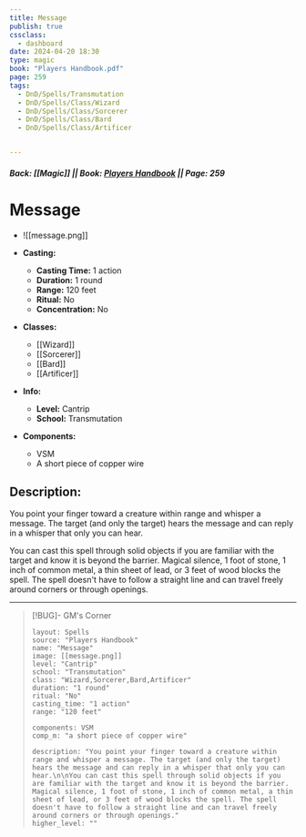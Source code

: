 ```yaml
---
title: Message
publish: true
cssclass:
  - dashboard
date: 2024-04-20 18:30
type: magic
book: "Players Handbook.pdf"
page: 259
tags:
  - DnD/Spells/Transmutation
  - DnD/Spells/Class/Wizard
  - DnD/Spells/Class/Sorcerer
  - DnD/Spells/Class/Bard
  - DnD/Spells/Class/Artificer


---
```


##### Back: [[Magic]] || Book: [Players Handbook](https://drive.google.com/drive/folders/1O5bhpYizcIT5xxAoLOuzCRht_PVS7VSG?usp=sharing) || Page: 259

# Message
- ![[message.png]]
- **Casting:**
    - **Casting Time:** 1 action
    - **Duration:** 1 round
    - **Range:** 120 feet
    - **Ritual:** No
    - **Concentration:** No
- **Classes:**
    - [[Wizard]]
    - [[Sorcerer]]
    - [[Bard]]
    - [[Artificer]]

- **Info:**
    - **Level:** Cantrip
    - **School:** Transmutation
- **Components:**
    - VSM
    - A short piece of copper wire

## Description:
You point your finger toward a creature within range and whisper a message. The target (and only the target) hears the message and can reply in a whisper that only you can hear.

You can cast this spell through solid objects if you are familiar with the target and know it is beyond the barrier. Magical silence, 1 foot of stone, 1 inch of common metal, a thin sheet of lead, or 3 feet of wood blocks the spell. The spell doesn't have to follow a straight line and can travel freely around corners or through openings.



---

> [!BUG]- GM's Corner
>
> ```statblock
> layout: Spells
> source: "Players Handbook"
> name: "Message"
> image: [[message.png]]
> level: "Cantrip"
> school: "Transmutation"
> class: "Wizard,Sorcerer,Bard,Artificer"
> duration: "1 round"
> ritual: "No"
> casting_time: "1 action"
> range: "120 feet"
>
> components: VSM
> comp_m: "a short piece of copper wire"
>
> description: "You point your finger toward a creature within range and whisper a message. The target (and only the target) hears the message and can reply in a whisper that only you can hear.\n\nYou can cast this spell through solid objects if you are familiar with the target and know it is beyond the barrier. Magical silence, 1 foot of stone, 1 inch of common metal, a thin sheet of lead, or 3 feet of wood blocks the spell. The spell doesn't have to follow a straight line and can travel freely around corners or through openings."
> higher_level: ""
> ```
